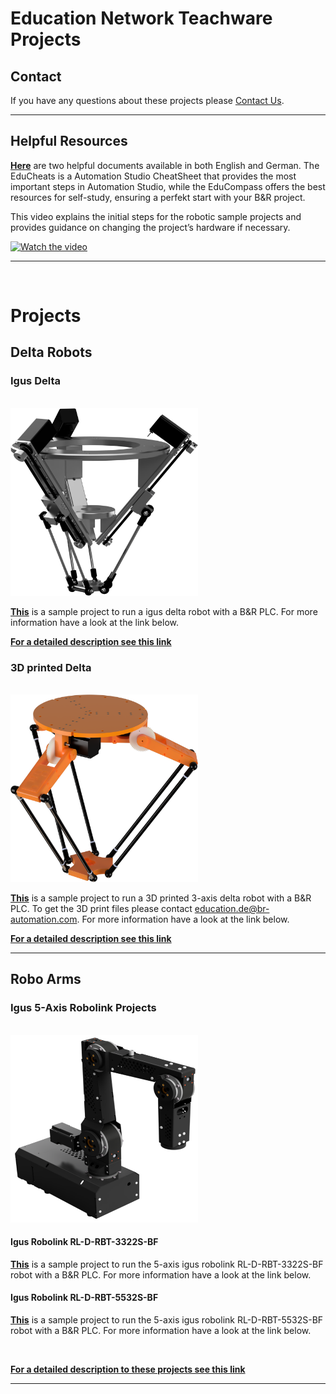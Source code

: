 # Education Network Teachware Projects

## Contact
If you have any questions about these projects please [Contact Us](mailto:education.de@br-automation.com).

***

## Helpful Resources

[**Here**](./00_Helpful%20Documents/) are two helpful documents available in both English and German. The EduCheats is a Automation Studio CheatSheet that provides the most important steps in Automation Studio, while the EduCompass offers the best resources for self-study, ensuring a perfekt start with your B&R project. 


This video explains the initial steps for the robotic sample projects and provides guidance on changing the project’s hardware if necessary.

[![Watch the video](https://img.youtube.com/vi/thlPHO4Xbs0/maxresdefault.jpg)](https://www.youtube.com/watch?v=thlPHO4Xbs0)


***
</br>

# Projects

## Delta Robots

### Igus Delta
<br>
<img src="./images/igusRendering01.png" width="300" height="300">

<br>

[**This**](/01_Robotic/Delta/igusDelta_V2.01.1.zip) is a sample project to run a igus delta robot with a B&R PLC. For more information have a look at the link below.

[**For a detailed description see this link**](/01_Robotic/Delta/igusDeltaGuide_V2.01.0.pdf)


### 3D printed Delta

<br>

<img src="./images/DeltaRendering01.png" width="300" height="300">

<br>

[**This**](/01_Robotic/Delta/PlotbotDelta_V2.01.1.zip) is a sample project to run a 3D printed 3-axis delta robot with a B&R PLC. To get the 3D print files please contact education.de@br-automation.com. For more information have a look at the link below.

[**For a detailed description see this link**](/01_Robotic/Delta/PlotbotDeltaGuide_V2.01.0.pdf)

***

## Robo Arms

### Igus 5-Axis Robolink Projects
<br>
<img src="./images/igusRobolink.png" width="300" height="300">

<br>

#### Igus Robolink RL-D-RBT-3322S-BF

[**This**](/01_Robotic/5-Axis%20RoboArm/igusRobolink3322S_V2.01.0.zip) is a sample project to run the 5-axis igus robolink RL-D-RBT-3322S-BF robot with a B&R PLC. For more information have a look at the link below.

#### Igus Robolink RL-D-RBT-5532S-BF

[**This**](/01_Robotic/5-Axis%20RoboArm/igusRobolink5532S_V2.01.0.zip) is a sample project to run the 5-axis igus robolink RL-D-RBT-5532S-BF robot with a B&R PLC. For more information have a look at the link below.

<br>

[**For a detailed description to these projects see this link**](/01_Robotic/5-Axis%20RoboArm/IgusGuide_V2.01.0.pdf)

***